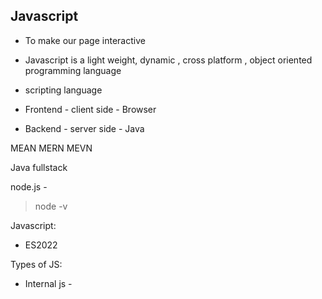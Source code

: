 Javascript
----------- 
- To make our page interactive
- Javascript is a light weight, dynamic , cross platform , object oriented programming language 
- scripting language

- Frontend  - client side -  Browser
- Backend - server side - Java

MEAN
MERN
MEVN

Java fullstack

node.js - 
> node -v 

Javascript:
- ES2022

Types of JS:
- Internal js - <script>
- External js - <script src ="">

- Document - webpage

console --> debugging / developer

Variables
--------- 
It is a named location which holds the data

- let
- var
- const
- without using any keyword

Identifier
----------
name of variable , function, property.....

- 1st character should not start with number
- It can contain number, alphabets 
- Camelcase convention

userData
userdata

Datatypes
--------- 
primitive datatype
------------------ 
- string - " ", ' ', ` `
- number
- boolean - true , false
- undefined
- null
- Symbol
- Bigint

Non-primitive datatype / Reference datatype
-------------------------------------------
- object
- function


Global scope 
Local scope - var
block scope - let


Wrapping 

Operators
--------- 
- Arithmetic
- Logical 
- unary 
   - increment - pre ,post
   - decrement - pre, post
- Assignment operator
- Comparision / relational
- Bitwise
- Ternary
.....

AND (&&)

value1    &&    value2     =     Result
true      &&        false  =     false
true      &&        true   =     true
false     &&        false  =     false
false      &&       true   =     false


OR (||)

value1    ||    value2     =     Result
true      ||        false  =     true
true     ||       true   =     true
false     ||        false  =     false
false      ||       true   =     true


Pop -up
-------- 
- alert 
- confirm
- prompt


Arrays
------ 
- Literal approach - []
- constructor approach - Array()

function
--------- 
- Normal function
- Anonymous function
- Function Expression
- Arrow function
- call back function
- IIFE

3 categories of objects
----------------------- 
- Native Objects
- Host Objects - DOM
- User defined Objects
 - Object literal approach
 - Constructor function
    - Inbuilt constructor - Object()
    - User-defined constructor
 - object.create()


JSON
----
Javascript Object Notation

